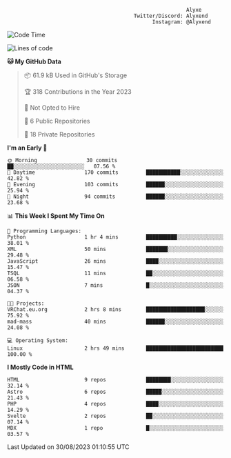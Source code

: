 ```text
                                                          Alyxe
                                         Twitter/Discord: Alyxend
                                               Instagram: @Alyxend
```

<!--START_SECTION:waka-->
![Code Time](http://img.shields.io/badge/Code%20Time-15%20hrs%2054%20mins-blue)

![Lines of code](https://img.shields.io/badge/From%20Hello%20World%20I%27ve%20Written-79.3%20thousand%20lines%20of%20code-blue)

**🐱 My GitHub Data** 

> 📦 61.9 kB Used in GitHub's Storage 
 > 
> 🏆 318 Contributions in the Year 2023
 > 
> 🚫 Not Opted to Hire
 > 
> 📜 6 Public Repositories 
 > 
> 🔑 18 Private Repositories 
 > 
**I'm an Early 🐤** 

```text
🌞 Morning                30 commits          ██░░░░░░░░░░░░░░░░░░░░░░░   07.56 % 
🌆 Daytime                170 commits         ███████████░░░░░░░░░░░░░░   42.82 % 
🌃 Evening                103 commits         ██████░░░░░░░░░░░░░░░░░░░   25.94 % 
🌙 Night                  94 commits          ██████░░░░░░░░░░░░░░░░░░░   23.68 % 
```


📊 **This Week I Spent My Time On** 

```text
💬 Programming Languages: 
Python                   1 hr 4 mins         ██████████░░░░░░░░░░░░░░░   38.01 % 
XML                      50 mins             ███████░░░░░░░░░░░░░░░░░░   29.48 % 
JavaScript               26 mins             ████░░░░░░░░░░░░░░░░░░░░░   15.47 % 
TSQL                     11 mins             ██░░░░░░░░░░░░░░░░░░░░░░░   06.58 % 
JSON                     7 mins              █░░░░░░░░░░░░░░░░░░░░░░░░   04.37 % 

🐱‍💻 Projects: 
VRChat.eu.org            2 hrs 8 mins        ███████████████████░░░░░░   75.92 % 
mad-mass                 40 mins             ██████░░░░░░░░░░░░░░░░░░░   24.08 % 

💻 Operating System: 
Linux                    2 hrs 49 mins       █████████████████████████   100.00 % 
```

**I Mostly Code in HTML** 

```text
HTML                     9 repos             ████████░░░░░░░░░░░░░░░░░   32.14 % 
Astro                    6 repos             █████░░░░░░░░░░░░░░░░░░░░   21.43 % 
PHP                      4 repos             ████░░░░░░░░░░░░░░░░░░░░░   14.29 % 
Svelte                   2 repos             ██░░░░░░░░░░░░░░░░░░░░░░░   07.14 % 
MDX                      1 repo              █░░░░░░░░░░░░░░░░░░░░░░░░   03.57 % 
```




 Last Updated on 30/08/2023 01:10:55 UTC
<!--END_SECTION:waka-->
